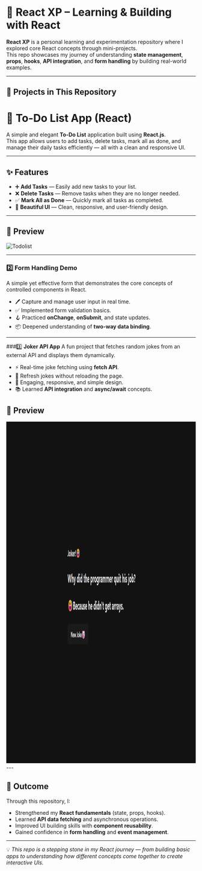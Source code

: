 # 🚀 React XP – Learning & Building with React

**React XP** is a personal learning and experimentation repository where I explored core React concepts through mini-projects.  
This repo showcases my journey of understanding **state management**, **props**, **hooks**, **API integration**, and **form handling** by building real-world examples.

---
## 📌 Projects in This Repository
# 📝 To-Do List App (React)

A simple and elegant **To-Do List** application built using **React.js**.  
This app allows users to add tasks, delete tasks, mark all as done, and manage their daily tasks efficiently — all with a clean and responsive UI.

---

## ✨ Features

- ➕ **Add Tasks** — Easily add new tasks to your list.
- ❌ **Delete Tasks** — Remove tasks when they are no longer needed.
- ✅ **Mark All as Done** — Quickly mark all tasks as completed.
- 🎨 **Beautiful UI** — Clean, responsive, and user-friendly design.

---

## 📸 Preview
<img width="1920" height="906" alt="Todolist" src="https://github.com/user-attachments/assets/9966d735-fc33-4944-9cee-4279fbc99e22" />




---

### 2️⃣ **Form Handling Demo**
A simple yet effective form that demonstrates the core concepts of controlled components in React.
- 🖊️ Capture and manage user input in real time.
- ✅ Implemented form validation basics.
- 🪝 Practiced **onChange**, **onSubmit**, and state updates.
- 📦 Deepened understanding of **two-way data binding**.

---

###3️⃣  **Joker API App**
A fun project that fetches random jokes from an external API and displays them dynamically.
- ⚡ Real-time joke fetching using **fetch API**.
- 🔄 Refresh jokes without reloading the page.
- 🎨 Engaging, responsive, and simple design.
- 📚 Learned **API integration** and **async/await** concepts.
## 📸 Preview
<img width="1920" height="906" alt="Joker" src="react-state/src/Screenshot (89).png" />
---



## 🎯 Outcome
Through this repository, I:
- Strengthened my **React fundamentals** (state, props, hooks).
- Learned **API data fetching** and asynchronous operations.
- Improved UI building skills with **component reusability**.
- Gained confidence in **form handling** and **event management**.

---

💡 *This repo is a stepping stone in my React journey — from building basic apps to understanding how different concepts come together to create interactive UIs.*


